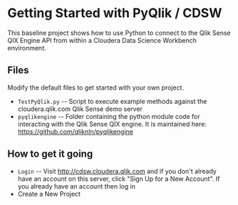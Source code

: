 # Getting Started with PyQlik / CDSW

This baseline project shows how to use Python to connect to the Qlik Sense QIX Engine API from within a Cloudera Data Science Workbench environment.

## Files

Modify the default files to get started with your own project.

* `TestPyQlik.py` -- Script to execute example methods against the cloudera.qlik.com Qlik Sense demo server
* `pyqlikengine` -- Folder containing the python module code for interacting with the Qlik Sense QIX engine. It is maintained here: https://github.com/qliknln/pyqlikengine

## How to get it going

* `Login` -- Visit http://cdsw.cloudera.qlik.com and if you don't already have an account on this server, click "Sign Up for a New Account". If you already have an account then log in
* Create a New Project
